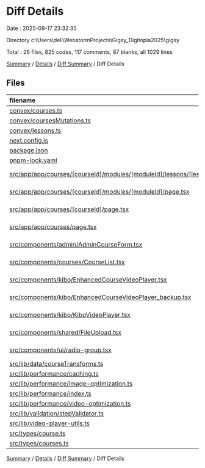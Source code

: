 # Diff Details

Date : 2025-09-17 23:32:35

Directory c:\\Users\\dell\\WebstormProjects\\Gigsy_Digitopia2025\\gigsy

Total : 26 files,  825 codes, 117 comments, 87 blanks, all 1029 lines

[Summary](results.md) / [Details](details.md) / [Diff Summary](diff.md) / Diff Details

## Files
| filename | language | code | comment | blank | total |
| :--- | :--- | ---: | ---: | ---: | ---: |
| [convex/courses.ts](/convex/courses.ts) | TypeScript | 95 | 2 | 10 | 107 |
| [convex/coursesMutations.ts](/convex/coursesMutations.ts) | TypeScript | 1 | 0 | 0 | 1 |
| [convex/lessons.ts](/convex/lessons.ts) | TypeScript | 56 | 19 | 8 | 83 |
| [next.config.js](/next.config.js) | JavaScript | 12 | 0 | 0 | 12 |
| [package.json](/package.json) | JSON | 1 | 0 | 0 | 1 |
| [pnpm-lock.yaml](/pnpm-lock.yaml) | YAML | 32 | 0 | 2 | 34 |
| [src/app/app/courses/\[courseId\]/modules/\[moduleId\]/lessons/\[lessonId\]/page.tsx](/src/app/app/courses/%5BcourseId%5D/modules/%5BmoduleId%5D/lessons/%5BlessonId%5D/page.tsx) | TypeScript JSX | 171 | 16 | 17 | 204 |
| [src/app/app/courses/\[courseId\]/modules/\[moduleId\]/page.tsx](/src/app/app/courses/%5BcourseId%5D/modules/%5BmoduleId%5D/page.tsx) | TypeScript JSX | 130 | 15 | 15 | 160 |
| [src/app/app/courses/\[courseId\]/page.tsx](/src/app/app/courses/%5BcourseId%5D/page.tsx) | TypeScript JSX | -169 | -15 | -8 | -192 |
| [src/app/app/courses/page.tsx](/src/app/app/courses/page.tsx) | TypeScript JSX | -14 | 0 | 1 | -13 |
| [src/components/admin/AdminCourseForm.tsx](/src/components/admin/AdminCourseForm.tsx) | TypeScript JSX | 143 | 12 | 6 | 161 |
| [src/components/courses/CourseList.tsx](/src/components/courses/CourseList.tsx) | TypeScript JSX | 76 | 0 | 4 | 80 |
| [src/components/kibo/EnhancedCourseVideoPlayer.tsx](/src/components/kibo/EnhancedCourseVideoPlayer.tsx) | TypeScript JSX | -31 | 0 | 0 | -31 |
| [src/components/kibo/EnhancedCourseVideoPlayer\_backup.tsx](/src/components/kibo/EnhancedCourseVideoPlayer_backup.tsx) | TypeScript JSX | -5 | 1 | 0 | -4 |
| [src/components/kibo/KiboVideoPlayer.tsx](/src/components/kibo/KiboVideoPlayer.tsx) | TypeScript JSX | 32 | 7 | 3 | 42 |
| [src/components/shared/FileUpload.tsx](/src/components/shared/FileUpload.tsx) | TypeScript JSX | 89 | 3 | 2 | 94 |
| [src/components/ui/radio-group.tsx](/src/components/ui/radio-group.tsx) | TypeScript JSX | 39 | 0 | 6 | 45 |
| [src/lib/data/courseTransforms.ts](/src/lib/data/courseTransforms.ts) | TypeScript | 18 | 2 | 3 | 23 |
| [src/lib/performance/caching.ts](/src/lib/performance/caching.ts) | TypeScript | 14 | 1 | 2 | 17 |
| [src/lib/performance/image-optimization.ts](/src/lib/performance/image-optimization.ts) | TypeScript | 5 | 0 | 0 | 5 |
| [src/lib/performance/index.ts](/src/lib/performance/index.ts) | TypeScript | -7 | -2 | -4 | -13 |
| [src/lib/performance/video-optimization.ts](/src/lib/performance/video-optimization.ts) | TypeScript | 16 | 0 | 0 | 16 |
| [src/lib/validation/stepValidator.ts](/src/lib/validation/stepValidator.ts) | TypeScript | 67 | 38 | 10 | 115 |
| [src/lib/video-player-utils.ts](/src/lib/video-player-utils.ts) | TypeScript | 7 | 5 | 3 | 15 |
| [src/types/course.ts](/src/types/course.ts) | TypeScript | 43 | 12 | 6 | 61 |
| [src/types/courses.ts](/src/types/courses.ts) | TypeScript | 4 | 1 | 1 | 6 |

[Summary](results.md) / [Details](details.md) / [Diff Summary](diff.md) / Diff Details